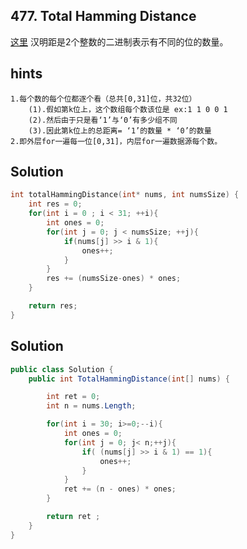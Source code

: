 ## 477. Total Hamming Distance
[这里](https://leetcode.com/problems/total-hamming-distance/)
汉明距是2个整数的二进制表示有不同的位的数量。

## hints
```
1.每个数的每个位都逐个看（总共[0,31]位，共32位）
    (1).假如第k位上，这个数组每个数该位是 ex:1 1 0 0 1
    (2).然后由于只是看‘1’与‘0’有多少组不同
    (3).因此第k位上的总距离= ‘1’的数量 * ‘0’的数量
2.即外层for一遍每一位[0,31]，内层for一遍数据源每个数。
```
## Solution
``` c
int totalHammingDistance(int* nums, int numsSize) {
    int res = 0;
    for(int i = 0 ; i < 31; ++i){
        int ones = 0;
        for(int j = 0; j < numsSize; ++j){
            if(nums[j] >> i & 1){
                ones++;
            }
        }
        res += (numsSize-ones) * ones;
    }

    return res;
}
```

## Solution
``` csharp
public class Solution {
    public int TotalHammingDistance(int[] nums) {

        int ret = 0;
        int n = nums.Length;

        for(int i = 30; i>=0;--i){
            int ones = 0;
            for(int j = 0; j< n;++j){
                if( (nums[j] >> i & 1) == 1){
                    ones++;
                }
            }
            ret += (n - ones) * ones;
        }

        return ret ;
    }
}
```